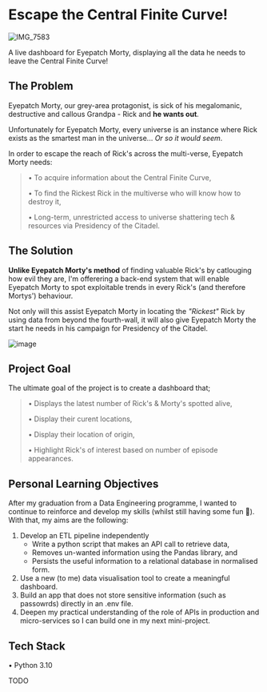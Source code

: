 # Escape the Central Finite Curve!
![IMG_7583](https://github.com/kahlail/escape_the_central_finite_curve/assets/109074529/8bfae00e-2174-4f7a-b446-7a486b4b1ce8)

<p>A live dashboard for Eyepatch Morty, displaying all the data he needs to leave the Central Finite Curve! </p>


## The Problem

<p>Eyepatch Morty, our grey-area protagonist, is sick of his megalomanic, destructive and callous Grandpa - Rick and <strong>he wants out</strong>.
</p>


<p>Unfortunately for Eyepatch Morty, every universe is an instance where Rick exists as the smartest man in the universe... <em>Or so it would seem</em>.
</p>


<p>In order to escape the reach of Rick's across the multi-verse, Eyepatch Morty needs: <br/>

>• To acquire information about the Central Finite Curve, <br/>
>
>• To find the Rickest Rick in the multiverse who will know how to destroy it, <br/>
>
>• Long-term, unrestricted access to universe shattering tech & resources via Presidency of the Citadel. <br/>


## The Solution

<p><strong>Unlike Eyepatch Morty's method</strong> of finding valuable Rick's by catlouging how evil they are, I'm offerering a back-end system that will enable Eyepatch Morty to spot exploitable trends in every Rick's (and therefore Mortys') behaviour.</p>


<p>Not only will this assist Eyepatch Morty in locating the <em>"Rickest"</em> Rick by using data from beyond the fourth-wall, it will also give Eyepatch Morty the start he needs in his campaign for Presidency of the Citadel.</p>

![image](https://github.com/kahlail/escape_the_central_finite_curve/assets/109074529/59376be5-2fbc-4533-aec2-3683a4c8c67c)


## Project Goal

The ultimate goal of the project is to create a dashboard that;
>• Displays the latest number of Rick's & Morty's spotted alive, <br/>
>
>• Display their curent locations,<br/>
>
>• Display their location of origin,<br/>
>
>• Highlight Rick's of interest based on number of episode appearances.<br/>


## Personal Learning Objectives

After my graduation from a Data Engineering programme, I wanted to continue to reinforce and develop my skills (whilst still having some fun 🥳). With that, my aims are the following:

<ol>
<li>Develop an ETL pipeline independently
    <ul>
        <li>Write a python script that makes an API call to retrieve data,</li>
        <li>Removes un-wanted information using the Pandas library, and </li>
        <li>Persists the useful information to a relational database in normalised form.</li>
    </ul>
</li>
<li>Use a new (to me) data visualisation tool to create a meaningful dashboard.</li>

<li>Build an app that does not store sensitive information (such as passowrds) directly in an .env file.</li>

<li>Deepen my practical understanding of the role of APIs in production and micro-services so I can build one in my next mini-project.</li>
</ol>

## Tech Stack

• Python 3.10

TODO
